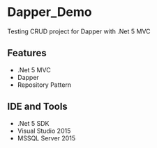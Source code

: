 # Dapper_Demo
Testing CRUD project for Dapper with .Net 5 MVC

## Features
- .Net 5 MVC
- Dapper
- Repository Pattern

## IDE and Tools
- .Net 5 SDK
- Visual Studio 2015
- MSSQL Server 2015


